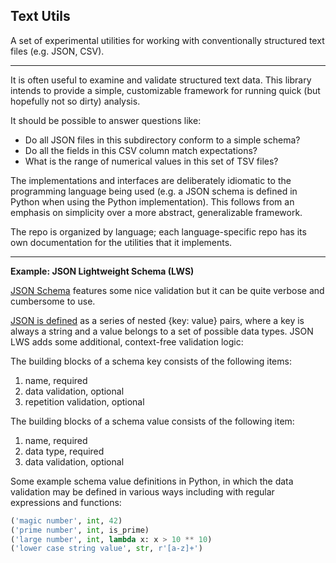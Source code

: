 ## Text Utils ##

A set of experimental utilities for working with conventionally structured text files (e.g. JSON, CSV).

<hr>

It is often useful to examine and validate structured text data. This library intends to provide a simple, customizable framework for running quick (but hopefully not so dirty) analysis.

It should be possible to answer questions like:
* Do all JSON files in this subdirectory conform to a simple schema?
* Do all the fields in this CSV column match expectations?
* What is the range of numerical values in this set of TSV files?

The implementations and interfaces are deliberately idiomatic to the programming language being used (e.g. a JSON schema is defined in Python when using the Python implementation). This follows from an emphasis on simplicity over a more abstract, generalizable framework.

The repo is organized by language; each language-specific repo has its own documentation for the utilities that it implements.

<hr>

**Example: JSON Lightweight Schema (LWS)**

[JSON Schema](http://json-schema.org/) features some nice validation but it can be quite verbose and cumbersome to use.

[JSON is defined](http://www.json.org/) as a series of nested {key: value} pairs, where a key is always a string and a value belongs to a set of possible data types. JSON LWS adds some additional, context-free validation logic:

The building blocks of a schema key consists of the following items:

1. name, required
2. data validation, optional
3. repetition validation, optional

The building blocks of a schema value consists of the following item:

1. name, required
2. data type, required
3. data validation, optional

Some example schema value definitions in Python, in which the data validation may be defined in various ways including with regular expressions and functions:

```python
('magic number', int, 42)                       
('prime number', int, is_prime)             
('large number', int, lambda x: x > 10 ** 10)
('lower case string value', str, r'[a-z]+')
```
